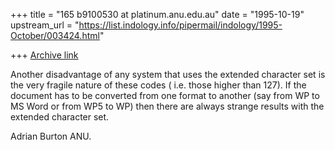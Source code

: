 +++
title = "165 b9100530 at platinum.anu.edu.au"
date = "1995-10-19"
upstream_url = "https://list.indology.info/pipermail/indology/1995-October/003424.html"

+++
[Archive link](https://list.indology.info/pipermail/indology/1995-October/003424.html)

Another disadvantage of any system that uses the extended character set is
the very fragile nature of these codes ( i.e. those higher than 127).
If the document has to be converted from one format to another (say from
WP to MS Word or from WP5 to WP) then there are always strange results with
the extended character set.

Adrian Burton
ANU.





